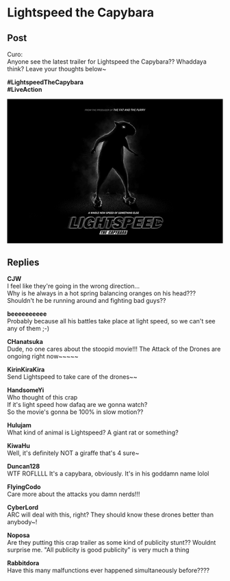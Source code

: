 # Lightspeed the Capybara
## Post
Curo:<br>
Anyone see the latest trailer for Lightspeed the Capybara?? Whaddaya think? Leave your thoughts below~

**\#LightspeedTheCapybara**<br>
**\#LiveAction**

![q1701.png](./attachments/q1701.png)
## Replies
**CJW**<br>
I feel like they're going in the wrong direction... <br>
Why is he always in a hot spring balancing oranges on his head??? <br>
Shouldn't he be running around and fighting bad guys??

**beeeeeeeeee**<br>
Probably because all his battles take place at light speed, so we can't see any of them ;-)

**CHanatsuka**<br>
Dude, no one cares about the stoopid movie!!! The Attack of the Drones are ongoing right now~~~~~

**KirinKiraKira**<br>
Send Lightspeed to take care of the drones~~

**HandsomeYi**<br>
Who thought of this crap <br>
If it's light speed how dafaq are we gonna watch? <br>
So the movie's gonna be 100% in slow motion??

**Hulujam**<br>
What kind of animal is Lightspeed? A giant rat or something?

**KiwaHu**<br>
Well, it's definitely NOT a giraffe that's 4 sure~

**Duncan128**<br>
WTF ROFLLLL It's a capybara, obviously. It's in his goddamn name lolol

**FlyingCodo**<br>
Care more about the attacks you damn nerds!!!

**CyberLord**<br>
ARC will deal with this, right? They should know these drones better than anybody~!

**Noposa**<br>
Are they putting this crap trailer as some kind of publicity stunt?? Wouldnt surprise me. "All publicity is good publicity" is very much a thing

**Rabbitdora**<br>
Have this many malfunctions ever happened simultaneously before????

